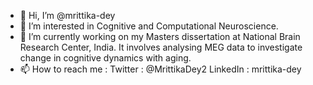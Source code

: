 - 👋 Hi, I’m @mrittika-dey
- 👀 I’m interested in Cognitive and Computational Neuroscience.
- 🌱 I’m currently working on my Masters dissertation at National Brain Research Center, India. It involves analysing MEG data to investigate change in cognitive dynamics with aging.
- 📫 How to reach me : Twitter : @MrittikaDey2
                       LinkedIn : mrittika-dey

<!---
mrittika-dey/mrittika-dey is a ✨ special ✨ repository because its `README.md` (this file) appears on your GitHub profile.
You can click the Preview link to take a look at your changes.
--->
